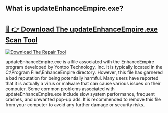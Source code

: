 ## What is updateEnhanceEmpire.exe? 

# <h2><a href="https://exedetect.com/download.php?updateEnhanceEmpire.exe">🔗 👉 Download The updateEnhanceEmpire.exe Scan Tool</a></h2>

[![Download The Repair Tool](https://exedetect.com/download-button.jpg)](https://exedetect.com/download.php?updateEnhanceEmpire.exe)

updateEnhanceEmpire.exe is a file associated with the EnhanceEmpire program developed by Yontoo Technology, Inc. It is typically located in the C:\Program Files\EnhanceEmpire directory. However, this file has garnered a bad reputation for being potentially harmful. Many users have reported that it is actually a virus or malware that can cause various issues on their computer. Some common problems associated with updateEnhanceEmpire.exe include slow system performance, frequent crashes, and unwanted pop-up ads. It is recommended to remove this file from your computer to avoid any further damage or security risks.